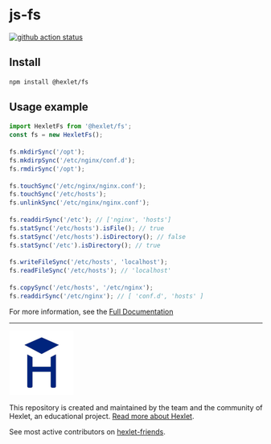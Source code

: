 # js-fs

[![github action status](https://github.com/hexlet-components/js-fs/workflows/Node%20CI/badge.svg)](https://github.com/hexlet-components/js-fs/actions)

## Install

```sh
npm install @hexlet/fs
```

## Usage example

```javascript
import HexletFs from '@hexlet/fs';
const fs = new HexletFs();

fs.mkdirSync('/opt');
fs.mkdirpSync('/etc/nginx/conf.d');
fs.rmdirSync('/opt');

fs.touchSync('/etc/nginx/nginx.conf');
fs.touchSync('/etc/hosts');
fs.unlinkSync('/etc/nginx/nginx.conf');

fs.readdirSync('/etc'); // ['nginx', 'hosts']
fs.statSync('/etc/hosts').isFile(); // true
fs.statSync('/etc/hosts').isDirectory(); // false
fs.statSync('/etc').isDirectory(); // true

fs.writeFileSync('/etc/hosts', 'localhost');
fs.readFileSync('/etc/hosts'); // 'localhost'

fs.copySync('/etc/hosts', '/etc/nginx');
fs.readdirSync('/etc/nginx'); // [ 'conf.d', 'hosts' ]
```

For more information, see the [Full Documentation](https://github.com/hexlet-components/js-fs/tree/master/docs)

---

[![Hexlet Ltd. logo](https://raw.githubusercontent.com/Hexlet/assets/master/images/hexlet_logo128.png)](https://hexlet.io?utm_source=github&utm_medium=link&utm_campaign=js-fs)

This repository is created and maintained by the team and the community of Hexlet, an educational project. [Read more about Hexlet](https://hexlet.io?utm_source=github&utm_medium=link&utm_campaign=js-fs).

See most active contributors on [hexlet-friends](https://friends.hexlet.io/).
